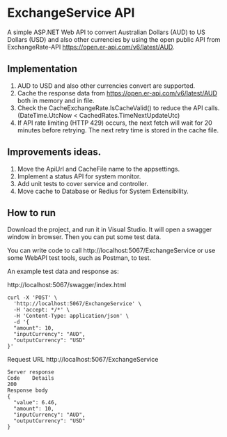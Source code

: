 


# ExchangeService API

A simple ASP.NET Web API to convert Australian Dollars (AUD) to US Dollars (USD) and also other currencies by using the open public API from ExchangeRate-API https://open.er-api.com/v6/latest/AUD.

## Implementation
1. AUD to USD and also other currencies convert are supported.
2. Cache the response data from https://open.er-api.com/v6/latest/AUD both in memory and in file.
3. Check the CacheExchangeRate.IsCacheValid() to reduce the API calls. (DateTime.UtcNow < CachedRates.TimeNextUpdateUtc)
4. If API rate limiting (HTTP 429) occurs, the next fetch will wait for 20 minutes before retrying. The next retry time is stored in the cache file.

## Improvements ideas.
1. Move the ApiUrl and CacheFile name to the appsettings.
2. Implement a status API for system monitor.
3. Add unit tests to cover service and controller.
4. Move cache to Database or Redius for System Extensibility.

## How to run
Download the project, and run it in Visual Studio. It will open a swagger window in browser. Then you can put some test data.

You can write code to call http://localhost:5067/ExchangeService or use some WebAPI test tools, such as Postman, to test.

An example test data and response as:

http://localhost:5067/swagger/index.html

```
curl -X 'POST' \
  'http://localhost:5067/ExchangeService' \
  -H 'accept: */*' \
  -H 'Content-Type: application/json' \
  -d '{
  "amount": 10,
  "inputCurrency": "AUD",
  "outputCurrency": "USD"
}'
```

Request URL
http://localhost:5067/ExchangeService

```
Server response
Code	Details
200	
Response body
{
  "value": 6.46,
  "amount": 10,
  "inputCurrency": "AUD",
  "outputCurrency": "USD"
}
```

